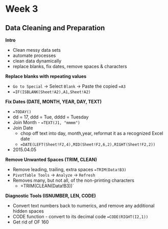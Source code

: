 # Week 3
## Data Cleaning and Preparation

**Intro**
* Clean messy data sets
* automate processes
* clean data dynamically
* replace blanks, fix dates, remove spaces & characters

**Replace blanks with repeating values**
* `Go to Special` -> Select `Blank` -> Paste the copied `=A3`
* `=IF(ISBLANK(Sheet!A2),A1,Sheet!A2)`

**Fix Dates (DATE, MONTH, YEAR, DAY, TEXT)**
* `=TODAY()`
* dd = 17, ddd = Tue, dddd = Tuesday
* Join Month - `=TEXT(J1, "mmmm")`
* Join Date
	* chop off text into day, month,year, reformat it as a recognized Excel date 
	* `=DATE(LEFT(Sheet!F2,4),MID(Sheet!F2,6,2),RIGHT(Sheet!F2,2))`
* 2015.04.05

**Remove Unwanted Spaces (TRIM, CLEAN)**
* Remove leading, trailing, extra spaces `=TRIM(Data!B3)`
* `PivotTable Tools` -> `Analyze` -> `Refresh`
* Removes many, but not all, of the non-printing characters
	* =TRIM(CLEAN(Data!B3))`
	
**Diagnostic Tools (ISNUMBER, LEN, CODE)**
* Convert text numbers back to numerics, and remove any additional hidden spaces
* CODE function - convert to its decimal code `=CODE(RIGHT(I2,1))`
* Get rid of OF 160